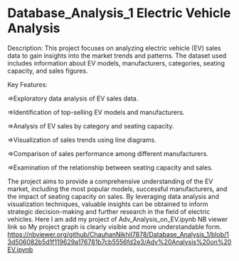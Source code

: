 # Database_Analysis_1 Electric Vehicle Analysis
Description:
This project focuses on analyzing electric vehicle (EV) sales data to gain insights into the market trends and patterns. The dataset used includes information about EV models, manufacturers, categories, seating capacity, and sales figures.

Key Features:

=>Exploratory data analysis of EV sales data.

=>Identification of top-selling EV models and manufacturers.

=>Analysis of EV sales by category and seating capacity.

=>Visualization of sales trends using line diagrams.

=>Comparison of sales performance among different manufacturers.

=>Examination of the relationship between seating capacity and sales.

The project aims to provide a comprehensive understanding of the EV market, including the most popular models, successful manufacturers, and the impact of seating capacity on sales. By leveraging data analysis and visualization techniques, valuable insights can be obtained to inform strategic decision-making and further research in the field of electric vehicles.
Here I am add my project of Adv_Analysis_on_EV.ipynb  NB viewer link so My project graph is clearly visible and more understandable form.
https://nbviewer.org/github/ChauhanNikhil7878/Database_Analysis_1/blob/13d506082b5d1f119629a176781b7cb5556fd2e3/Adv%20Analysis%20on%20EV.ipynb
